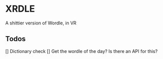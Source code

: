 # XRDLE

A shittier version of Wordle, in VR

## Todos

[] Dictionary check
[] Get the wordle of the day? Is there an API for this?